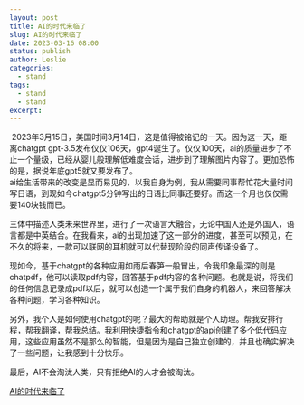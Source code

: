 ```yaml
---
layout: post
title: AI的时代来临了 
slug: AI的时代来临了 
date: 2023-03-16 08:00
status: publish
author: Leslie
categories: 
  - stand 
tags:
  - stand 
  - stand 
excerpt: 
---
```


![]()
2023年3月15日，美国时间3月14日，这是值得被铭记的一天。因为这一天，距离chatgpt gpt-3.5发布仅仅106天，gpt4诞生了。仅仅100天，ai的质量进步了不止一个量级，已经从婴儿般理解低难度会话，进步到了理解图片内容了。更加恐怖的是，据说年底gpt5就又要发布了。  
ai给生活带来的改变是显而易见的，以我自身为例，我从需要同事帮忙花大量时间写日语，到现如今chatgpt5分钟写出的日语比同事还要好。而这一个月也仅仅需要140块钱而已。  

三体中描述人类未来世界里，进行了一次语言大融合，无论中国人还是外国人，语言都是中英结合。在我看来，ai的出现加速了这一部分的进度，甚至可以预见，在不久的将来，一款可以联网的耳机就可以代替现阶段的同声传译设备了。  

现如今，基于chatgpt的各种应用如雨后春笋一般冒出，令我印象最深的则是chatpdf，他可以读取pdf内容，回答基于pdf内容的各种问题。也就是说，将我们的任何信息记录成pdf以后，就可以创造一个属于我们自身的机器人，来回答解决各种问题，学习各种知识。  

另外，我个人是如何使用chatgpt的呢？最大的帮助就是个人助理。帮我安排行程，帮我翻译，帮我总结。我利用快捷指令和chatgpt的api创建了多个低代码应用，这些应用虽然不是那么的智能，但是因为是自己独立创建的，并且也确实解决了一些问题，让我感到十分快乐。  

最后，AI不会淘汰人类，只有拒绝AI的人才会被淘汰。


[AI的时代来临了 ](https://github.com/lesnolie/Marverick/issues/30)

